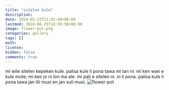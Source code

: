 ```yaml
---
title: "sitelen kule"
description: 
date: 2024-05-22T21:01:49+08:00
lastmod: 2024-06-25T18:39:50+08:00
image: flower-pot.png
categories: gallery
tags: []
math: 
license: 
hidden: false
comments: true
---
```


mi wile sitelen kepeken kule. palisa kule li pona tawa mi tan ni: mi ken wan e kule mute; mi ken jo ni lon ma ale. mi pali e sitelen ni. ni li pona. palisa kule li pona tawa jan lili musi en jan suli musi.
![flower-pot](flower-pot.png)

